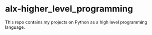 # alx-higher_level_programming
This repo contains my projects on Python as a high level programming language.
